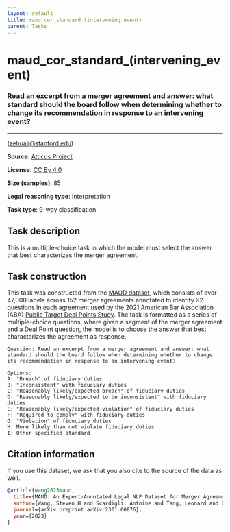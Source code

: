 ```yaml
---
layout: default
title: maud_cor_standard_(intervening_event)
parent: Tasks
---
```

# maud_cor_standard_(intervening_event) 

### Read an excerpt from a merger agreement and answer: what standard should the board follow when determining whether to change its recommendation in response to an intervening event?
---
(zehuali@stanford.edu)

**Source**: [Atticus Project](https://www.atticusprojectai.org/maud)

**License**: [CC By 4.0](https://creativecommons.org/licenses/by/4.0/)

**Size (samples)**: 85

**Legal reasoning type**: Interpretation

**Task type**: 9-way classification

## Task description

This is a multiple-choice task in which the model must select the answer that best characterizes the merger agreement.

## Task construction

This task was constructed from the [MAUD dataset](https://www.atticusprojectai.org/maud), which consists of over 47,000 labels across 152 merger agreements annotated to identify 92 questions in each agreement used by the 2021 American Bar Association (ABA) [Public Target Deal Points Study](https://www.americanbar.org/groups/business_law/committees/ma/deal_points/). The task is formatted as a series of multiple-choice questions, where given a segment of the merger agreement and a Deal Point question, the model is to choose the answer that best characterizes the agreement as response.

```text
Question: Read an excerpt from a merger agreement and answer: what standard should the board follow when determining whether to change its recommendation in response to an intervening event?
```

```text
Options:
A: "Breach" of fiduciary duties
B: "Inconsistent" with fiduciary duties
C: "Reasonably likely/expected breach" of fiduciary duties
D: "Reasonably likely/expected to be inconsistent" with fiduciary duties
E: "Reasonably likely/expected violation" of fiduciary duties
F: "Required to comply" with fiduciary duties
G: "Violation" of fiduciary duties
H: More likely than not violate fiduciary duties
I: Other specified standard
```

## Citation information
If you use this dataset, we ask that you also cite to the source of the data as well.

```bib
@article{wang2023maud,
  title={MAUD: An Expert-Annotated Legal NLP Dataset for Merger Agreement Understanding},
  author={Wang, Steven H and Scardigli, Antoine and Tang, Leonard and Chen, Wei and Levkin, Dimitry and Chen, Anya and Ball, Spencer and Woodside, Thomas and Zhang, Oliver and Hendrycks, Dan},
  journal={arXiv preprint arXiv:2301.00876},
  year={2023}
}
```

